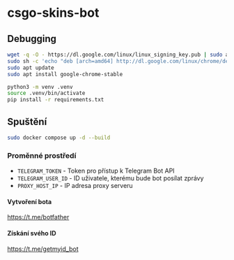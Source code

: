 # csgo-skins-bot

## Debugging

```bash
wget -q -O - https://dl.google.com/linux/linux_signing_key.pub | sudo apt-key add -
sudo sh -c 'echo "deb [arch=amd64] http://dl.google.com/linux/chrome/deb/ stable main" >> /etc/apt/sources.list.d/google-chrome.list'
sudo apt update
sudo apt install google-chrome-stable

python3 -m venv .venv
source .venv/bin/activate
pip install -r requirements.txt
```

## Spuštění

```bash
sudo docker compose up -d --build
```

### Proměnné prostředí

- `TELEGRAM_TOKEN` - Token pro přístup k Telegram Bot API
- `TELEGRAM_USER_ID` - ID uživatele, kterému bude bot posílat zprávy
- `PROXY_HOST_IP` - IP adresa proxy serveru

#### Vytvoření bota

<https://t.me/botfather>

#### Získání svého ID

<https://t.me/getmyid_bot>

